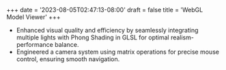 +++
date = '2023-08-05T02:47:13-08:00'
draft = false
title = 'WebGL Model Viewer'
+++

- Enhanced visual quality and efficiency by seamlessly integrating multiple lights with Phong Shading in GLSL for optimal realism-performance balance.
- Engineered a camera system using matrix operations for precise mouse control, ensuring smooth navigation.

